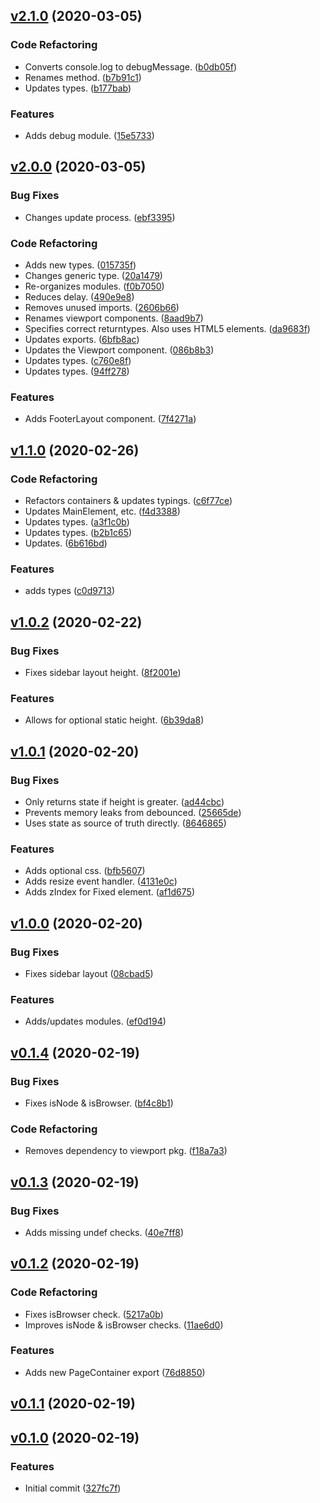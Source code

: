 <a name="v2.1.0"></a>
## [v2.1.0](https://github.com/alexseitsinger/react-layouts/compare/v2.0.0...v2.1.0) (2020-03-05)

### Code Refactoring
- Converts console.log to debugMessage. ([b0db05f](https://github.com/alexseitsinger/react-layouts/commit/b0db05fea0ce55f2c81e5b14e86eeb0a29cbeac8))
- Renames method. ([b7b91c1](https://github.com/alexseitsinger/react-layouts/commit/b7b91c14bb103443aaacb7d2d10d5dddf4dd8953))
- Updates types. ([b177bab](https://github.com/alexseitsinger/react-layouts/commit/b177bab88b867565a05242e761c1989ee3734ac4))

### Features
- Adds debug module. ([15e5733](https://github.com/alexseitsinger/react-layouts/commit/15e57333ba1eb1909624cf1a5396effacceb110b))


<a name="v2.0.0"></a>
## [v2.0.0](https://github.com/alexseitsinger/react-layouts/compare/v1.1.0...v2.0.0) (2020-03-05)

### Bug Fixes
- Changes update process. ([ebf3395](https://github.com/alexseitsinger/react-layouts/commit/ebf339538f4bee89c4beee7b2e36df27270e2c7f))

### Code Refactoring
- Adds new types. ([015735f](https://github.com/alexseitsinger/react-layouts/commit/015735f9ffbf3925cd37769b9258639693b36d15))
- Changes generic type. ([20a1479](https://github.com/alexseitsinger/react-layouts/commit/20a147963e3e2777e2a1a17ee917c446e961387b))
- Re-organizes modules. ([f0b7050](https://github.com/alexseitsinger/react-layouts/commit/f0b7050a2f98c84f2ca551ff8bf85ebabeee16b5))
- Reduces delay. ([490e9e8](https://github.com/alexseitsinger/react-layouts/commit/490e9e8b10e5805a5c9d6bdeddbd80acb9c6acca))
- Removes unused imports. ([2606b66](https://github.com/alexseitsinger/react-layouts/commit/2606b66f58af108aa2e9894c46d08d6a21797e3c))
- Renames viewport components. ([8aad9b7](https://github.com/alexseitsinger/react-layouts/commit/8aad9b75e5baa20742cbe6ba2262fa070a7a728d))
- Specifies correct returntypes. Also uses HTML5 elements. ([da9683f](https://github.com/alexseitsinger/react-layouts/commit/da9683f550639dab626bb0d94aaf8041b5296d92))
- Updates exports. ([6bfb8ac](https://github.com/alexseitsinger/react-layouts/commit/6bfb8ac770978fc26943201b3b1fe00a78574bea))
- Updates the Viewport component. ([086b8b3](https://github.com/alexseitsinger/react-layouts/commit/086b8b3de309d7a18dcf1d71e515c82e745b7b2c))
- Updates types. ([c760e8f](https://github.com/alexseitsinger/react-layouts/commit/c760e8fb6ab4f36a942ec976e00839c9cdab1645))
- Updates types. ([94ff278](https://github.com/alexseitsinger/react-layouts/commit/94ff2782861fdec0e007f4b274e00dceb8544c2f))

### Features
- Adds FooterLayout component. ([7f4271a](https://github.com/alexseitsinger/react-layouts/commit/7f4271af314e68dcfca7669e330e7b089098bb99))


<a name="v1.1.0"></a>
## [v1.1.0](https://github.com/alexseitsinger/react-layouts/compare/v1.0.2...v1.1.0) (2020-02-26)

### Code Refactoring
- Refactors containers & updates typings. ([c6f77ce](https://github.com/alexseitsinger/react-layouts/commit/c6f77cead498e68b70f9f5779b411828c40dc870))
- Updates MainElement, etc. ([f4d3388](https://github.com/alexseitsinger/react-layouts/commit/f4d3388794a296cdbd9c6b084b589e9dc516b131))
- Updates types. ([a3f1c0b](https://github.com/alexseitsinger/react-layouts/commit/a3f1c0b500253772589cb2b7b499341913a22901))
- Updates types. ([b2b1c65](https://github.com/alexseitsinger/react-layouts/commit/b2b1c6549c2c42f8fe46f649f7487cdaa221ec89))
- Updates. ([6b616bd](https://github.com/alexseitsinger/react-layouts/commit/6b616bdc22e094c5bb4aa557dd17c368affba637))

### Features
- adds types ([c0d9713](https://github.com/alexseitsinger/react-layouts/commit/c0d971399b741391769949c67024604940e272ba))


<a name="v1.0.2"></a>
## [v1.0.2](https://github.com/alexseitsinger/react-layouts/compare/v1.0.1...v1.0.2) (2020-02-22)

### Bug Fixes
- Fixes sidebar layout height. ([8f2001e](https://github.com/alexseitsinger/react-layouts/commit/8f2001e53776d9b04d9ad6b92dd40ba9e10d0b93))

### Features
- Allows for optional static height. ([6b39da8](https://github.com/alexseitsinger/react-layouts/commit/6b39da8058b2989ea4b5a3fd09ba1be792b5ae7b))


<a name="v1.0.1"></a>
## [v1.0.1](https://github.com/alexseitsinger/react-layouts/compare/v1.0.0...v1.0.1) (2020-02-20)

### Bug Fixes
- Only returns state if height is greater. ([ad44cbc](https://github.com/alexseitsinger/react-layouts/commit/ad44cbc32a20c8918742de250def61618beeac24))
- Prevents memory leaks from debounced. ([25665de](https://github.com/alexseitsinger/react-layouts/commit/25665de3d1146b77e570f9fc0f32801c9e0236fe))
- Uses state as source of truth directly. ([8646865](https://github.com/alexseitsinger/react-layouts/commit/8646865bed66fee166a47bc7598d67ad8d85853c))

### Features
- Adds optional css. ([bfb5607](https://github.com/alexseitsinger/react-layouts/commit/bfb56078d02a1385f556619ef73d022d69560907))
- Adds resize event handler. ([4131e0c](https://github.com/alexseitsinger/react-layouts/commit/4131e0c3c83cc96962760d528b1d0974d2df5400))
- Adds zIndex for Fixed element. ([af1d675](https://github.com/alexseitsinger/react-layouts/commit/af1d675f77c17b775204a13264944a54f2cbb8e8))


<a name="v1.0.0"></a>
## [v1.0.0](https://github.com/alexseitsinger/react-layouts/compare/v0.1.4...v1.0.0) (2020-02-20)

### Bug Fixes
- Fixes sidebar layout ([08cbad5](https://github.com/alexseitsinger/react-layouts/commit/08cbad5ea4b79f7c4a2a9867bae90bda5868633a))

### Features
- Adds/updates modules. ([ef0d194](https://github.com/alexseitsinger/react-layouts/commit/ef0d194b6b3cb96f7ca373262ee37242346a7fc2))


<a name="v0.1.4"></a>
## [v0.1.4](https://github.com/alexseitsinger/react-layouts/compare/v0.1.3...v0.1.4) (2020-02-19)

### Bug Fixes
- Fixes isNode & isBrowser. ([bf4c8b1](https://github.com/alexseitsinger/react-layouts/commit/bf4c8b191bb8e9d24dd3996dd3fbae7b990c389c))

### Code Refactoring
- Removes dependency to viewport pkg. ([f18a7a3](https://github.com/alexseitsinger/react-layouts/commit/f18a7a350a6b6f739e6e540e2410b430d29d484c))


<a name="v0.1.3"></a>
## [v0.1.3](https://github.com/alexseitsinger/react-layouts/compare/v0.1.2...v0.1.3) (2020-02-19)

### Bug Fixes
- Adds missing undef checks. ([40e7ff8](https://github.com/alexseitsinger/react-layouts/commit/40e7ff8170d4d1d393c7d3df38a8dccf9f76cfd8))


<a name="v0.1.2"></a>
## [v0.1.2](https://github.com/alexseitsinger/react-layouts/compare/v0.1.1...v0.1.2) (2020-02-19)

### Code Refactoring
- Fixes isBrowser check. ([5217a0b](https://github.com/alexseitsinger/react-layouts/commit/5217a0b53a71b27e7b61f3f47a99bc755ea54c54))
- Improves isNode & isBrowser checks. ([11ae6d0](https://github.com/alexseitsinger/react-layouts/commit/11ae6d0ea094b3983863228e4c7eda9b1bea4717))

### Features
- Adds new PageContainer export ([76d8850](https://github.com/alexseitsinger/react-layouts/commit/76d88505e3c9973148882404daed6f83e30c2a66))


<a name="v0.1.1"></a>
## [v0.1.1](https://github.com/alexseitsinger/react-layouts/compare/v0.1.0...v0.1.1) (2020-02-19)


<a name="v0.1.0"></a>
## [v0.1.0](https://github.com/alexseitsinger/react-layouts/compare/327fc7f228e6972a49515844137c9430e334184a...v0.1.0) (2020-02-19)

### Features
- Initial commit ([327fc7f](https://github.com/alexseitsinger/react-layouts/commit/327fc7f228e6972a49515844137c9430e334184a))


